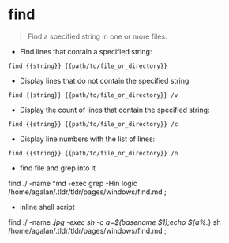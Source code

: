 # find

> Find a specified string in one or more files.

- Find lines that contain a specified string:

`find {{string}} {{path/to/file_or_directory}}`

- Display lines that do not contain the specified string:

`find {{string}} {{path/to/file_or_directory}} /v`

- Display the count of lines that contain the specified string:

`find {{string}} {{path/to/file_or_directory}} /c`

- Display line numbers with the list of lines:

`find {{string}} {{path/to/file_or_directory}} /n`
- find file and grep into it

find ./ -name *md -exec grep -Hin logic /home/agalan/.tldr/tldr/pages/windows/find.md ;


- inline shell script

find ./ -name *.jpg -exec sh -c a=$(basename $1);echo ${a%.*} sh /home/agalan/.tldr/tldr/pages/windows/find.md ;


